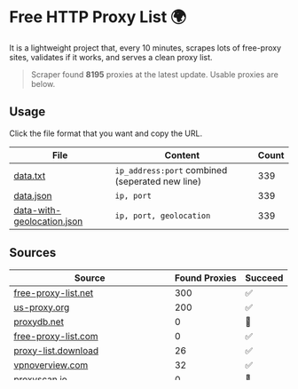 
# Free HTTP Proxy List 🌍

It is a lightweight project that, every 10 minutes, scrapes lots of free-proxy sites, validates if it works, and serves a clean proxy list.


> Scraper found **8195** proxies at the latest update. Usable proxies are below.

## Usage

Click the file format that you want and copy the URL.


|File|Content|Count|
|----|-------|-----|
|[data.txt](https://raw.githubusercontent.com/themiralay/Proxy-List-World/master/data.txt)|`ip_address:port` combined (seperated new line)|339|
|[data.json](https://raw.githubusercontent.com/themiralay/Proxy-List-World/master/data.json)|`ip, port`|339|
|[data-with-geolocation.json](https://raw.githubusercontent.com/themiralay/Proxy-List-World/master/data-with-geolocation.json)|`ip, port, geolocation`|339|

## Sources

|Source|Found Proxies|Succeed|
|------|-------------|-------|
|[free-proxy-list.net](https://free-proxy-list.net)|300|✅|
|[us-proxy.org](https://www.us-proxy.org)|200|✅|
|[proxydb.net](http://proxydb.net)|0|🚫|
|[free-proxy-list.com](https://free-proxy-list.com/?page=&port=&type%5B%5D=http&type%5B%5D=https&up_time=0&search=Search)|0|✅|
|[proxy-list.download](https://www.proxy-list.download/HTTP)|26|✅|
|[vpnoverview.com](https://vpnoverview.com/privacy/anonymous-browsing/free-proxy-servers)|32|✅|
|[proxyscan.io](https://www.proxyscan.io)|0|🚫|
|[proxylist.geonode.com](https://proxylist.geonode.com/api/proxy-list?limit=300&page=1&sort_by=lastChecked&sort_type=desc&protocols=http,https)|1|✅|
|[proxyscrape.com](https://api.proxyscrape.com/v2/?request=displayproxies&protocol=http&timeout=10000&country=all&ssl=all&anonymity=all)|1067|✅|
|[github.com/clarketm/proxy-list](https://raw.githubusercontent.com/clarketm/proxy-list/master/proxy-list-raw.txt)|400|✅|
|[github.com/monosans/proxy-list](https://raw.githubusercontent.com/monosans/proxy-list/main/proxies/http.txt)|383|✅|
|[github.com/TheSpeedX/PROXY-List](https://raw.githubusercontent.com/TheSpeedX/PROXY-List/master/http.txt)|5786|✅|


## Sample Proxies With Geolocation Info

|#|Ip|Port|Country|City|Internet Service Provider|
|-|--|----|-------|----|-------------------------|
|1|198.199.87.124|8000|United States|North Bergen|DigitalOcean, LLC|
|2|172.104.189.36|8080|Singapore|Singapore|Akamai Technologies|
|3|46.4.108.72|5235|Germany|Falkenstein|Hetzner Online GmbH|
|4|167.114.107.37|80|Canada|Montreal|OVH SAS|
|5|198.199.87.124|8000|United States|North Bergen|DigitalOcean, LLC|
|6|190.6.23.221|999|Venezuela|Caracas|Net Uno|
|7|190.6.23.222|999|Venezuela|Caracas|Net Uno|
|8|72.10.160.170|19397|Canada|Montreal|GloboTech Communications|
|9|103.159.195.175|1111|Indonesia|Pecangaan|PT Giga Digital Nusantara|
|10|72.10.164.178|1643|Canada|Montreal|GloboTech Communications|
|11|114.255.132.60|3128|China|Beijing|China Unicom Beijing Province Network|
|12|114.255.132.60|3128|China|Beijing|China Unicom Beijing Province Network|
|13|64.225.8.179|10008|United States|Clifton|DigitalOcean, LLC|
|14|46.175.1.65|8080|Slovakia|Michalovce|Andrex s.r.o.|
|15|95.217.155.116|3128|Finland|Helsinki|Hetzner Online GmbH|
|16|223.215.176.97|8089|China|Guangzhou|Chinanet|
|17|46.4.108.72|5235|Germany|Falkenstein|Hetzner Online GmbH|
|18|67.43.227.228|20905|Canada|Montreal|GloboTech Communications|
|19|67.43.227.227|3289|Canada|Montreal|GloboTech Communications|
|20|123.182.58.203|8089|China|Zhangjiakou|China Telecom|



## Contributing

Contributions are welcome, and they are greatly appreciated! Every
little bit helps, and credit will always be given.

